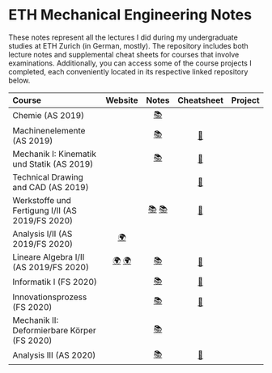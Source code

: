 # ETH Mechanical Engineering Notes

These notes represent all the lectures I did during my undergraduate studies at ETH Zurich (in German, mostly). The repository includes both lecture notes and supplemental cheat sheets for courses that involve examinations. Additionally, you can access some of the course projects I completed, each conveniently located in its respective linked repository below. 

| Course                                                       |                           Website                            |  Notes  |    Cheatsheet    |                           Project                            |
| :----------------------------------------------------------- | :----------------------------------------------------------: | :-----: | :--------------: | :----------------------------------------------------------: |
| Chemie       (AS 2019)       |    |     [:books:](https://github.com/majkevh/eth-mavt/blob/main/notes/chemie/)     |                  |  |
| Machinenelemente       (AS 2019)       |    |     [:books:](https://github.com/majkevh/eth-mavt/blob/main/notes/Machinelemente_I.pdf)     |        [:page_with_curl:](https://github.com/majkevh/eth-mavt/blob/main/cheatsheets/zfdef.pdf)              |  |
| Mechanik I: Kinematik und Statik       (AS 2019)       |    |     [:books:](https://github.com/majkevh/eth-mavt/blob/main/notes/Mitschrift_Mech1.pdf)     |        [:page_with_curl:](https://github.com/majkevh/eth-mavt/blob/main/cheatsheets/Mechanik_I_ZF.pdf)              |  |
| Technical Drawing and CAD      (AS 2019)       |    |         |        [:page_with_curl:](https://github.com/majkevh/eth-mavt/blob/main/cheatsheets/ZusammenfassungCADEhrat-Hildisch.pdf)              |  |
| Werkstoffe und Fertigung I/II       (AS 2019/FS 2020)       |    |     [:books:](https://github.com/majkevh/eth-mavt/blob/main/notes/WuF1_HS19.pdf)  [:books:](https://github.com/majkevh/eth-mavt/blob/main/notes/WuF2_FS20.pdf)   |        [:page_with_curl:](https://github.com/majkevh/eth-mavt/blob/main/cheatsheets/WuF_ZF_Cedric_variertBertani_BookA5.pdf)              |  |
| Analysis I/II  (AS 2019/FS 2020)                             | [:earth_africa:](https://metaphor.ethz.ch/x/2019/hs/401-0261-G0L/)    | |  |                               |
| Lineare Algebra I/II  (AS 2019/FS 2020)              |  [:earth_africa:](https://metaphor.ethz.ch/x/2019/hs/401-0171-00L/) [:earth_africa:](https://metaphor.ethz.ch/x/2020/fs/401-0172-00L//)   |     [:books:](https://github.com/majkevh/eth-mavt/blob/main/notes/linalg1/)      |   [:page_with_curl:](https://github.com/majkevh/eth-mavt/blob/main/cheatsheets/linalg.pdf)          |  |
| Informatik I  (FS 2020)              |    |     [:books:](https://github.com/majkevh/eth-mavt/blob/main/notes/Skript_Info_I.pdf)      |   [:page_with_curl:](https://github.com/majkevh/eth-mavt/blob/main/cheatsheets/InformatikI.pdf)          |  |
| Innovationsprozess  (FS 2020)              |    |     [:books:](https://github.com/majkevh/eth-mavt/blob/main/notes/Skript_Info_I.pdf)    |   [:page_with_curl:](https://github.com/majkevh/eth-mavt/blob/main/cheatsheets/IP_MIO.pdf)          |  |
| Mechanik II: Deformierbare Körper  (FS 2020)              |    |     [:books:](https://github.com/majkevh/eth-mavt/blob/main/notes/scriptmc2.pdf)    |           |  |
| Analysis III (AS 2020)              |    |     [:books:](https://github.com/majkevh/eth-mavt/blob/main/notes/AnalysisIII-MAVTMATL7.pdf)    |     [:page_with_curl:](https://github.com/majkevh/eth-mavt/blob/main/cheatsheets/a3.pdf)         |  |
